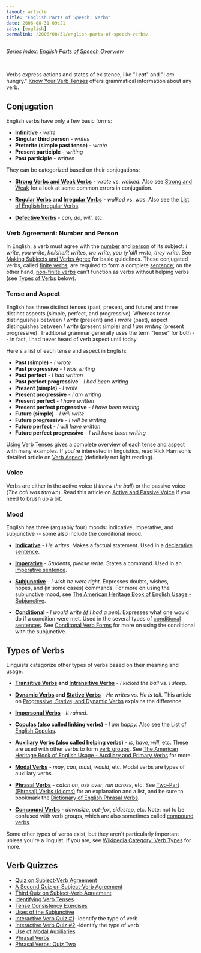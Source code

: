 ```yaml
---
layout: article
title: "English Parts of Speech: Verbs"
date: 2006-08-31 09:21
cats: [english]
permalink: /2006/08/31/english-parts-of-speech-verbs/
---
```

<em>Series index: </em><a href="http://learningnerd.com/2006/08/28/english-parts-of-speech-overview/"><em>English Parts of Speech Overview</em></a>
<p class="MsoNormal">&nbsp;</p>
Verbs express actions and states of existence, like "I <em>eat</em>" and "I <em>am </em>hungry." <a target="_blank" href="http://www.grammarstation.com/KnowyourVerb.html">Know Your Verb Tenses</a> offers grammatical information about any verb.
<h2>Conjugation</h2>
English verbs have only a few basic forms:
<ul>
	<li><strong>Infinitive</strong> - <em>write</em></li>
	<li><strong>Singular third person</strong> - <em>writes</em></li>
	<li><strong>Preterite (simple past tense)</strong> - <em>wrote</em></li>
	<li><strong>Present participle</strong> - <em>writing</em></li>
	<li><strong>Past participle</strong> - <em>written</em></li>
</ul>
They can be categorized based on their conjugations:
<ul>
	<li><a target="_blank" href="http://www.bbc.co.uk/dna/h2g2/A1061407" title="English Strong and Weak Verbs - A Very Brief Overview"><strong>Strong Verbs and Weak Verbs</strong></a> - <em>wrote</em> vs. <em>walked</em>. Also see <a target="_blank" href="http://thestar.com.my/english/story.asp?file=/2005/9/8/lifefocus/11943482&amp;sec=lifefocus">Strong and Weak</a> for a look at some common errors in conjugation.</li>
</ul>
<ul>
	<li><a target="_blank" href="http://en.wikipedia.org/wiki/Regular_verb"><strong>Regular Verbs</strong></a><strong> and </strong><a target="_blank" href="http://en.wikipedia.org/wiki/English_irregular_verbs"><strong>Irregular Verbs</strong></a> - <em>walked</em> vs. <em>was</em>. Also see the <a target="_blank" href="http://en.wikipedia.org/wiki/List_of_English_irregular_verbs">List of English Irregular Verbs</a>.</li>
</ul>
<ul>
	<li><a target="_blank" href="http://en.wikipedia.org/wiki/Defective_verb"><strong>Defective Verbs</strong></a> - <em>can</em>, <em>do</em>, <em>will</em>, etc.</li>
</ul>
<h3>Verb Agreement: Number and Person</h3>
In English, a verb must agree with the <a target="_blank" href="http://www.usingenglish.com/glossary/number.html" title="UsingEnglish.com Glossary - Number">number</a> and <a target="_blank" href="http://www.usingenglish.com/glossary/person.html" title="UsingEnglish.com Glossary - Person">person</a> of its subject: <em>I write</em>, <em>you write</em>, <em>he/she/it writes</em>, <em>we write</em>, <em>you (y'all) write</em>, <em>they write</em>. See <a target="_blank" href="http://owl.english.purdue.edu/owl/resource/599/01/">Making Subjects and Verbs Agree</a> for basic guidelines. These conjugated verbs, called <a target="_blank" href="http://www.usingenglish.com/glossary/finite-verb.html" title="UsingEnglish.com Glossary - Finite Verbs">finite verbs</a>, are required to form a complete <a href="http://learningnerd.com/2006/09/10/english-grammar-basic-sentence-elements/" title="Basic Sentence Elements">sentence</a>; on the other hand, <a target="_blank" href="http://www.usingenglish.com/glossary/non-finite-verb.html" title="UsingEnglish.com Glossary - Non-finite Verbs">non-finite verbs</a> can't function as verbs without helping verbs (see <a href="http://learningnerd.com/2006/08/31/english-parts-of-speech-verbs/#types">Types of Verbs</a> below).
<h3>Tense and Aspect</h3>
English has three distinct tenses (past, present, and future) and three distinct aspects (simple, perfect, and progressive). Whereas tense distinguishes between <em>I write</em> (present) and <em>I wrote</em> (past), aspect distinguishes between <em>I write</em> (present simple) and <em>I am writing</em> (present progressive). Traditional grammar generally uses the term "tense" for both -- in fact, I had never heard of verb aspect until today.

Here's a list of each tense and aspect in English:
<ul>
	<li><strong>Past (simple)</strong> - <em>I wrote</em></li>
	<li><strong>Past progressive</strong> - <em>I was writing</em></li>
	<li><strong>Past perfect</strong> - <em>I had written</em></li>
	<li><strong>Past perfect progressive</strong> - <em>I had been writing</em></li>
	<li><strong>Present (simple)</strong> - <em>I write</em></li>
	<li><strong>Present progressive</strong> - <em>I am writing</em></li>
	<li><strong>Present perfect</strong> - <em>I have written</em></li>
	<li><strong>Present perfect progressive</strong> - <em>I have been writing</em></li>
	<li><strong>Future (simple)</strong> - <em>I will write</em></li>
	<li><strong>Future progressive</strong> - <em>I will be writing</em></li>
	<li><strong>Future perfect</strong> - <em>I will have written</em></li>
	<li><strong>Future perfect progressive</strong> - <em>I will have been writing</em></li>
</ul>
<a target="_blank" href="http://www.arts.uottawa.ca/writcent/hypergrammar/usetense.html">Using Verb Tenses</a> gives a complete overview of each tense and aspect with many examples. If you're interested in linguistics, read Rick Harrison’s detailed article on <a target="_blank" href="http://www.rick.harrison.net/langlab/aspect.html">Verb Aspect</a> (definitely not light reading).
<h3>Voice</h3>
Verbs are either in the active voice (<em>I threw the ball</em>) or the passive voice (<em>The ball was thrown</em>). Read this article on <a target="_blank" href="http://owl.english.purdue.edu/handouts/grammar/g_actpass.html">Active and Passive Voice</a> if you need to brush up a bit.
<h3>Mood</h3>
English has three (arguably four) moods: indicative, imperative, and subjunctive -- some also include the conditional mood.
<ul>
	<li><a target="_blank" href="http://en.wikipedia.org/wiki/Grammatical_mood#Indicative_mood" title="Wikipedia - Grammatical Mood - Indicative Mood"><strong>Indicative</strong></a> - <em>He writes.</em> Makes a factual statement. Used in a <a href="http://learningnerd.com/2006/09/12/english-grammar-types-of-sentences/" title="Types of Sentences">declarative sentence</a>.</li>
</ul>
<ul>
	<li><a target="_blank" href="http://en.wikipedia.org/wiki/Grammatical_mood#Imperative_mood" title="Wikipedia - Grammatical Mood - Imperative Mood"><strong>Imperative</strong></a> - <em>Students, please write. </em>States a command. Used in an <a href="http://learningnerd.com/2006/09/12/english-grammar-types-of-sentences/" title="Types of Sentences">imperative sentence</a>.</li>
</ul>
<ul>
	<li><a target="_blank" href="http://en.wikipedia.org/wiki/Grammatical_mood#Subjunctive_mood" title="Wikipedia - Grammatical Mood - Subjunctive Mood"><strong>Subjunctive</strong></a> - <em>I wish he were right. </em>Expresses doubts, wishes, hopes, and (in some cases) commands. For more on using the subjunctive mood, see <a target="_blank" href="http://www.bartleby.com/64/C001/061.html">The American Heritage Book of English Usage - Subjunctive</a>.</li>
</ul>
<ul>
	<li><a target="_blank" href="http://en.wikipedia.org/wiki/Grammatical_mood#Conditional_mood" title="Wikipedia - Grammatical Mood - Subjunctive Mood"><strong>Conditional</strong></a> - <em>I would write (if I had a pen).</em> Expresses what one would do if a condition were met. Used in the several types of <a href="http://learningnerd.com/2006/09/12/english-grammar-types-of-sentences/" title="Types of Sentences">conditional sentences</a>. See <a target="_blank" href="http://grammar.ccc.commnet.edu/grammar/conditional.htm">Conditonal Verb Forms</a> for more on using the conditional with the subjunctive.</li>
</ul>
<h2><a name="types" title="types"></a>Types of Verbs</h2>
Linguists categorize other types of verbs based on their meaning and usage.
<ul>
	<li><a target="_blank" href="http://en.wikipedia.org/wiki/Transitive_verb"><strong>Transitive Verbs</strong></a><strong> and </strong><a target="_blank" href="http://en.wikipedia.org/wiki/Intransitive_verb"><strong>Intransitive Verbs</strong></a> - <em>I kicked the ball</em> vs. <em>I sleep.</em></li>
</ul>
<ul>
	<li><a target="_blank" href="http://en.wikipedia.org/wiki/Dynamic_verb"><strong>Dynamic Verbs</strong></a><strong> and </strong><a target="_blank" href="http://en.wikipedia.org/wiki/Stative_verb"><strong>Stative Verbs</strong></a> - <em>He writes</em> vs. <em>He is tall</em>. This article on <a target="_blank" href="http://grammar.ccc.commnet.edu/grammar/progressive.htm">Progressive, Stative, and Dynamic Verbs</a> explains the difference.</li>
</ul>
<ul>
	<li><a target="_blank" href="http://en.wikipedia.org/wiki/Impersonal_verb"><strong>Impersonal Verbs</strong></a> - <em>It rained</em>.</li>
</ul>
<ul>
	<li><a target="_blank" href="http://en.wikipedia.org/wiki/Copula"><strong>Copulas</strong></a><strong> (also called linking verbs)</strong> - <em>I am happy.</em> Also see the <a target="_blank" href="http://en.wikipedia.org/wiki/List_of_English_copulas">List of English Copulas</a>.</li>
</ul>
<ul>
	<li><a target="_blank" href="http://en.wikipedia.org/wiki/Auxiliary_verb"><strong>Auxiliary Verbs</strong></a><strong> (also called helping verbs)</strong> - <em>is</em>, <em>have</em>, <em>will</em>, etc. These are used with other verbs to form <a target="_blank" href="http://www.usingenglish.com/glossary/verb-group.html" title="UsingEnglish.com Glossary - Verb Group">verb groups</a>. See <a target="_blank" href="http://www.bartleby.com/64/C001/014.html">The American Heritage Book of English Usage - Auxiliary and Primary Verbs</a> for more.</li>
</ul>
<ul>
	<li><a target="_blank" href="http://en.wikipedia.org/wiki/English_modal_auxiliary_verb"><strong>Modal Verbs</strong></a> - <em>may</em>, <em>can</em>, <em>must</em>, <em>would</em>, etc. Modal verbs are types of auxiliary verbs.</li>
</ul>
<ul>
	<li><a target="_blank" href="http://en.wikipedia.org/wiki/Phrasal_verb"><strong>Phrasal Verbs</strong></a> - <em>catch on</em>, <em>ask over</em>, <em>run across</em>, etc. See <a target="_blank" href="http://owl.english.purdue.edu/handouts/esl/eslphrasal.html">Two-Part (Phrasal) Verbs (Idioms)</a> for an explanation and a list, and be sure to bookmark the <a target="_blank" href="http://www.usingenglish.com/reference/phrasal-verbs/">Dictionary of English Phrasal Verbs</a>.</li>
</ul>
<ul>
	<li><a target="_blank" href="http://en.wikipedia.org/wiki/English_compound#Compound_verbs" title="Wikipedia - English Compound - Compound Verbs"><strong>Compound Verbs</strong></a> - <em>downsize</em>, <em>out-fox</em>, <em>sidestep</em>, etc. Note: not to be confused with verb groups, which are also sometimes called <a target="_blank" href="http://www.arts.uottawa.ca/writcent/hypergrammar/vbcmpd.html">compound verbs</a>.</li>
</ul>
Some other types of verbs exist, but they aren't particularly important unless you're a linguist. If you are, see <a target="_blank" href="http://en.wikipedia.org/wiki/Category:Verb_types">Wikipedia Category: Verb Types</a> for more.
<h2>Verb Quizzes</h2>
<ul>
	<li><a target="_blank" href="http://grammar.ccc.commnet.edu/grammar/cgi-shl/quiz.pl/sv_agr_quiz.htm">Quiz on Subject-Verb Agreement</a></li>
	<li><a target="_blank" href="http://grammar.ccc.commnet.edu/grammar/quizzes/svagr2.htm">A Second Quiz on Subject-Verb Agreement</a></li>
	<li><a target="_blank" href="http://grammar.ccc.commnet.edu/grammar/quizzes/svagr3.html">Third Quiz on Subject-Verb Agreement</a></li>
	<li><a target="_blank" href="http://grammar.ccc.commnet.edu/grammar/quizzes/tenses/tenses_frame.html">Identifying Verb Tenses</a></li>
	<li><a target="_blank" href="http://owl.english.purdue.edu/handouts/grammar/g_tensecEX1.html">Tense Consistency Exercises</a></li>
	<li><a target="_blank" href="http://grammar.ccc.commnet.edu/grammar/cgi-shl/quiz.pl/subjunctive_quiz.htm">Uses of the Subjunctive</a></li>
	<li><a target="_blank" href="http://grammar.uoregon.edu/verbs/Verbquiz1/Iquizv.html">Interactive Verb Quiz #1</a>- identify the type of verb</li>
	<li><a target="_blank" href="http://grammar.uoregon.edu/verbs/Verbquiz2/Iquizv2.html">Interactive Verb Quiz #2</a> -identify the type of verb </li>
	<li><a target="_blank" href="http://grammar.ccc.commnet.edu/grammar/cgi-shl/quiz.pl/modal_quiz.htm">Use of Modal Auxiliaries</a></li>
	<li><a target="_blank" href="http://grammar.ccc.commnet.edu/grammar/quizzes/phrasal/phrasal_frame.html">Phrasal Verbs</a></li>
	<li><a target="_blank" href="http://grammar.ccc.commnet.edu/grammar/quizzes/phrasal/phrasal_frame2.html">Phrasal Verbs: Quiz Two</a></li>
</ul>
